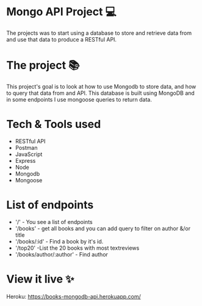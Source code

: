 # Mongo API Project 💻

The projects was to start using a database to store and retrieve data from and use that data to produce a RESTful API.

# The project 📚

This project's goal is to look at how to use Mongodb to store data, and how to query that data from and API. This database is built using MongoDB and in some endpoints I use mongoose queries to return data.


# Tech & Tools used

* RESTful API
* Postman
* JavaScript
* Express
* Node
* Mongodb
* Mongoose

# List of endpoints

* '/' - You see a list of endpoints
* '/books' - get all books and you can add query to filter on author &/or title
* '/books/:id' - Find a book by it's id.
* '/top20' -List the 20 books with most textreviews
* '/books/author/:author' - Find author


# View it live ✨

Heroku: https://books-mongodb-api.herokuapp.com/


